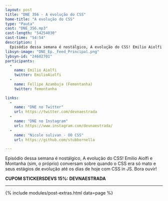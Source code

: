 ```yaml
---
layout: post
title: "DNE 356 - A evolução do CSS"
home-title: "A evolução do CSS"
type: "Pauta"
cast: "DNE_356.mp3"
cast-length: "54254030"
cast-time: "54:54"
description: |
  Episódio dessa semana é nostálgico, A evolução do CSS! Emilio Aiolfi e Montanha (sim, o próprio) conversam sobre quando o CSS era só mato e seus estágios de evolução até os dias de hoje com CSS in JS. Bora ouvir!
libsyn-image: "DNE_Ep._Feed_Principal.png"
lybsyn-id: "24682701"
participants:
  -
    name: Emilio Aiolfi
    twitter: EmilioAiolfi
  -
    name: Fellipe Azambuja (Femontanha)
    twitter: femontanha

links:
  -
    name: "DNE no Twitter"
    url: https://twitter.com/devnaestrada
  -
    name: "DNE no Instagram"
    url: https://www.instagram.com/devnaestrada/
  -
    name: "Nicole sulivan - OO CSS"
    url: https://github.com/stubbornella

---
```


Episódio dessa semana é nostálgico, A evolução do CSS! Emilio Aiolfi e Montanha (sim, o próprio) conversam sobre quando o CSS era só mato e seus estágios de evolução até os dias de hoje com CSS in JS. Bora ouvir!

<strong>CUPOM STICKERSDEVS 15%: DEVNAESTRADA</strong>

---

{% include modules/post-extras.html data=page %}
